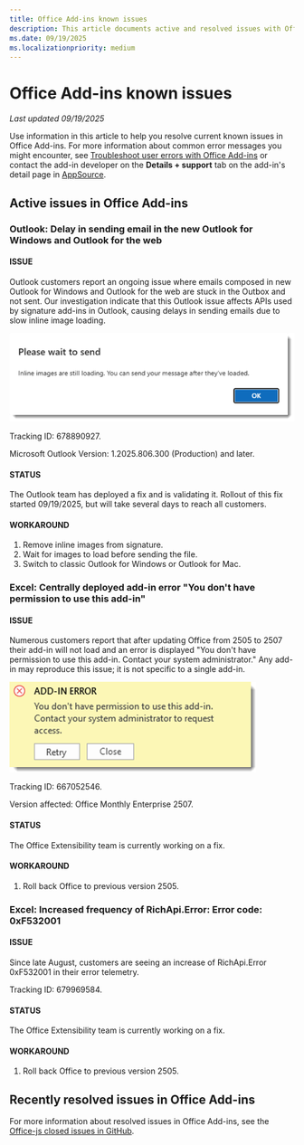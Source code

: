 ```yaml
---
title: Office Add-ins known issues
description: This article documents active and resolved issues with Office Add-ins.
ms.date: 09/19/2025
ms.localizationpriority: medium
---
```


# Office Add-ins known issues

_Last updated 09/19/2025_

Use information in this article to help you resolve current known issues in Office Add-ins.  For more information about common error messages you might encounter, see [Troubleshoot user errors with Office Add-ins](/office/dev/add-ins/testing/testing-and-troubleshooting) or contact the add-in developer on the **Details + support** tab on the add-in's detail page in [AppSource](https://appsource.microsoft.com).

## Active issues in Office Add-ins

### Outlook: Delay in sending email in the new Outlook for Windows and Outlook for the web

#### ISSUE

Outlook customers report an ongoing issue where emails composed in new Outlook for Windows and Outlook for the web are stuck in the Outbox and not sent. Our investigation indicate that this Outlook issue affects APIs used by signature add-ins in Outlook, causing delays in sending emails due to slow inline image loading.

 ![Outlook images still loading error message.](../images/outlook-images-still-loading-error.png)

Tracking ID: 678890927.

Microsoft Outlook Version: 1.2025.806.300 (Production) and later.

#### STATUS

The Outlook team has deployed a fix and is validating it. Rollout of this fix started 09/19/2025, but will take several days to reach all customers.

#### WORKAROUND

1. Remove inline images from signature.
1. Wait for images to load before sending the file. 
1. Switch to classic Outlook for Windows or Outlook for Mac.

### Excel: Centrally deployed add-in error "You don't have permission to use this add-in"

#### ISSUE

Numerous customers report that after updating Office from 2505 to 2507 their add-in will not load and an error is displayed "You don't have permission to use this add-in. Contact your system administrator." Any add-in may reproduce this issue; it is not specific to a single add-in.

 ![Excel web add-in permissions error message.](../images/excel-web-add-in-permission-error.png)

Tracking ID: 667052546.

Version affected: Office Monthly Enterprise 2507.

#### STATUS

The Office Extensibility team is currently working on a fix.

#### WORKAROUND

1. Roll back Office to previous version 2505.

### Excel: Increased frequency of RichApi.Error: Error code: 0xF532001

#### ISSUE

Since late August, customers are seeing an increase of RichApi.Error 0xF532001 in their error telemetry.

Tracking ID: 679969584.

#### STATUS

The Office Extensibility team is currently working on a fix.

#### WORKAROUND

1. Roll back Office to previous version 2505.

## Recently resolved issues in Office Add-ins

For more information about resolved issues in Office Add-ins, see the [Office-js closed issues in GitHub](https://github.com/OfficeDev/office-js/issues?q=is%3Aissue%20state%3Aclosed).
